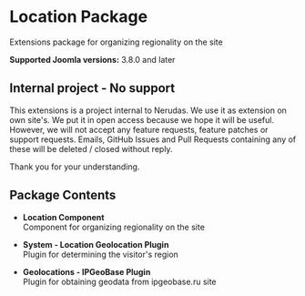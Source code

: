 # Location Package
Extensions package for organizing regionality on the site

**Supported Joomla versions:** 3.8.0 and later  


## Internal project - No support
This extensions is a project internal to Nerudas. We use it as extension on own site's. We put it in open access because we hope it will be useful. However, we will not accept any feature requests, feature patches or support requests. Emails, GitHub Issues and Pull Requests containing any of these will be deleted / closed without reply.

Thank you for your understanding.


## Package Contents
* **Location Component**  
Component for organizing regionality on the site

* **System - Location Geolocation Plugin**  
Plugin for determining the visitor's region

* **Geolocations - IPGeoBase Plugin**  
Plugin for obtaining geodata from ipgeobase.ru site